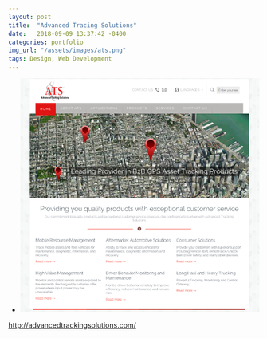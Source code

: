 ```yaml
---
layout: post
title:  "Advanced Tracing Solutions"
date:   2018-09-09 13:37:42 -0400
categories: portfolio
img_url: "/assets/images/ats.png"
tags: Design, Web Development
---
```


- ![ATS Screenshot](/assets/images/ats.png)


http://advancedtrackingsolutions.com/